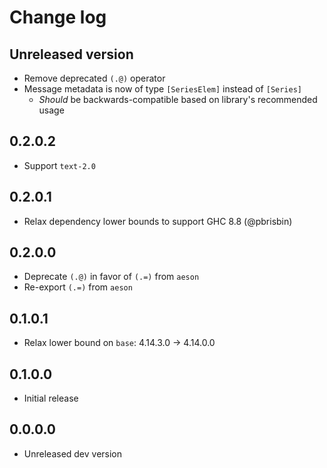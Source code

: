# Change log

## Unreleased version

* Remove deprecated `(.@)` operator
* Message metadata is now of type `[SeriesElem]` instead of `[Series]`
  * _Should_ be backwards-compatible based on library's recommended usage

## 0.2.0.2

* Support `text-2.0`

## 0.2.0.1

* Relax dependency lower bounds to support GHC 8.8 (@pbrisbin)

## 0.2.0.0

* Deprecate `(.@)` in favor of `(.=)` from `aeson`
* Re-export `(.=)` from `aeson`

## 0.1.0.1

* Relax lower bound on `base`: 4.14.3.0 -> 4.14.0.0

## 0.1.0.0

* Initial release

## 0.0.0.0

* Unreleased dev version
